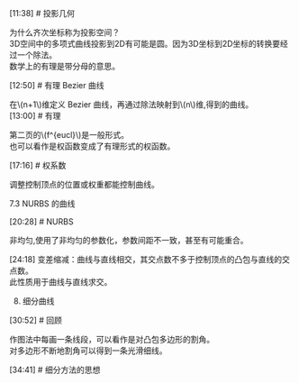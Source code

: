 

[11:38] # 投影几何    

为什么齐次坐标称为投影空间？     
3D空间中的多项式曲线投影到2D有可能是圆。因为3D坐标到2D坐标的转换要经过一个除法。     
数学上的有理是带分母的意思。    


[12:50] # 有理 Bezier 曲线    

在\\(n+1\\)维定义 Bezier 曲线，再通过除法映射到\\(n\\)维,得到的曲线。     
[13:00] # 有理      

第二页的\\(f^{eucl}\\)是一般形式。     
也可以看作是权函数变成了有理形式的权函数。     



[17:16] # 权系数    

调整控制顶点的位置或权重都能控制曲线。   

7.3 NURBS 的曲线   

[20:28] # NURBS     

非均匀,使用了非均匀的参数化，参数间距不一致，甚至有可能重合。    

[24:18] 变差缩减：曲线与直线相交，其交点数不多于控制顶点的凸包与直线的交点数。     
此性质用于曲线与直线求交。      


8. 细分曲线    

[30:52] # 回顾      

作图法中每画一条线段，可以看作是对凸包多边形的割角。     
对多边形不断地割角可以得到一条光滑细线。    

[34:41] # 细分方法的思想
